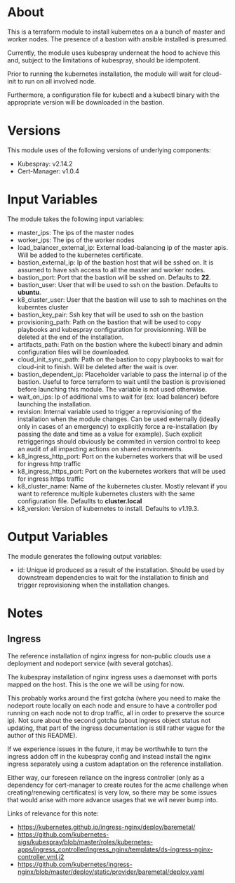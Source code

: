 # About

This is a terraform module to install kubernetes on a a bunch of master and worker nodes. The presence of a bastion with ansible installed is presumed.

Currently, the module uses kubespray underneat the hood to achieve this and, subject to the limitations of kubespray, should be idempotent.

Prior to running the kubernetes installation, the module will wait for cloud-init to run on all involved node.

Furthermore, a configuration file for kubectl and a kubectl binary with the appropriate version will be downloaded in the bastion.

# Versions

This module uses of the following versions of underlying components:
- Kubespray: v2.14.2
- Cert-Manager: v1.0.4

# Input Variables

The module takes the following input variables:

- master_ips: The ips of the master nodes
- worker_ips: The ips of the worker nodes
- load_balancer_external_ip: External load-balancing ip of the master apis. Will be added to the kubernetes certificate.
- bastion_external_ip: Ip of the bastion host that will be sshed on. It is assumed to have ssh access to all the master and worker nodes.
- bastion_port: Port that the bastion will be sshed on. Defaults to **22**.
- bastion_user: User that will be used to ssh on the bastion. Defaults to **ubuntu**.
- k8_cluster_user: User that the bastion will use to ssh to machines on the kuberntes cluster
- bastion_key_pair: Ssh key that will be used to ssh on the bastion
- provisioning_path: Path on the bastion that will be used to copy playbooks and kubespray configuration for provisionning. Will be deleted at the end of the installation.
- artifacts_path: Path on the bastion where the kubectl binary and admin configuration files will be downloaded.
- cloud_init_sync_path: Path on the bastion to copy playbooks to wait for cloud-init to finish. Will be deleted after the wait is over.
- bastion_dependent_ip: Placeholder variable to pass the internal ip of the bastion. Useful to force terraform to wait until the bastion is provisioned before launching this module. The variable is not used otherwise.
- wait_on_ips: Ip of additional vms to wait for (ex: load balancer) before launching the installation.
- revision: Internal variable used to trigger a reprovisioning of the installation when the module changes. Can be used externally (ideally only in cases of an emergency) to explicitly force a re-installation (by passing the date and time as a value for example). Such explicit retriggerings should obviously be commited in version control to keep an audit of all impacting actions on shared environments.
- k8_ingress_http_port: Port on the kubernetes workers that will be used for ingress http traffic
- k8_ingress_https_port: Port on the kubernetes workers that will be used for ingress https traffic
- k8_cluster_name: Name of the kubernetes cluster. Mostly relevant if you want to reference multiple kubernetes clusters with the same configuration file. Defaullts to **cluster.local**
- k8_version: Version of kubernetes to install. Defaults to v1.19.3.

# Output Variables

The module generates the following output variables:

- id: Unique id produced as a result of the installation. Should be used by downstream dependencies to wait for the installation to finish and trigger reprovisioning when the installation changes.

# Notes

## Ingress

The reference installation of nginx ingress for non-public clouds use a deployment and nodeport service (with several gotchas).

The kubespray installation of nginx ingress uses a daemonset with ports mapped on the host. This is the one we will be using for now.

This probably works around the first gotcha (where you need to make the nodeport route locally on each node and ensure to have a controller pod running on each node not to drop traffic, all in order to preserve the source ip). Not sure about the second gotcha (about ingress object status not updating, that part of the ingress documentation is still rather vague for the author of this README).

If we experience issues in the future, it may be worthwhile to turn the ingress addon off in the kubespray config and instead install the nginx ingress separately using a custom adaptation on the reference installation.

Either way, our foreseen reliance on the ingress controller (only as a dependency for cert-manager to create routes for the acme challenge when creating/renewing certificates) is very low, so there may be some issues that would arise with more advance usages that we will never bump into.

Links of relevance for this note:
- https://kubernetes.github.io/ingress-nginx/deploy/baremetal/
- https://github.com/kubernetes-sigs/kubespray/blob/master/roles/kubernetes-apps/ingress_controller/ingress_nginx/templates/ds-ingress-nginx-controller.yml.j2
- https://github.com/kubernetes/ingress-nginx/blob/master/deploy/static/provider/baremetal/deploy.yaml